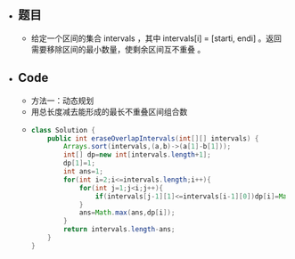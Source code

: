 - ## 题目
	- 给定一个区间的集合 intervals ，其中 intervals[i] = [starti, endi] 。返回 需要移除区间的最小数量，使剩余区间互不重叠 。
- ## Code
	- 方法一：动态规划
	- 用总长度减去能形成的最长不重叠区间组合数
	- ```java
	  class Solution {
	      public int eraseOverlapIntervals(int[][] intervals) {
	          Arrays.sort(intervals,(a,b)->(a[1]-b[1]));
	          int[] dp=new int[intervals.length+1];
	          dp[1]=1;
	          int ans=1;
	          for(int i=2;i<=intervals.length;i++){
	              for(int j=1;j<i;j++){
	                  if(intervals[j-1][1]<=intervals[i-1][0])dp[i]=Math.max(dp[i],dp[j]+1);
	              }
	              ans=Math.max(ans,dp[i]);
	          }
	          return intervals.length-ans;
	      }
	  }
	  ```